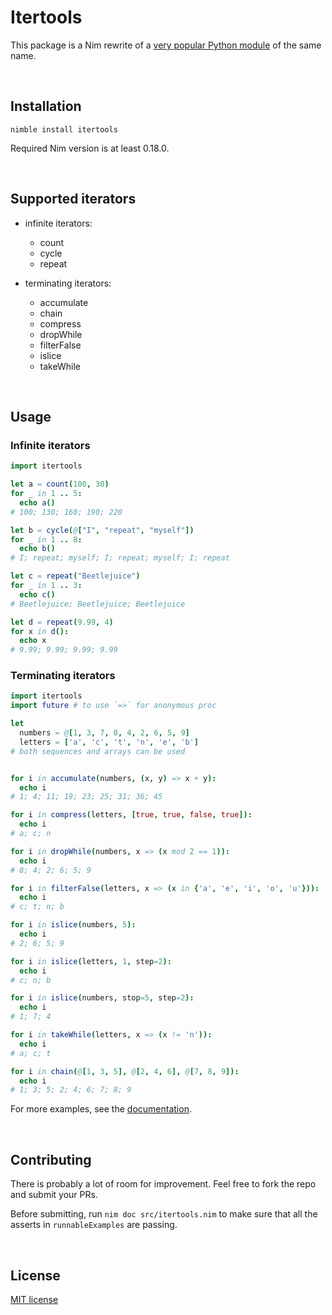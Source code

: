 # Itertools

This package is a Nim rewrite of a [very popular Python module](https://docs.python.org/3/library/itertools.html) of the same name.

&nbsp;




## Installation

```
nimble install itertools
```

Required Nim version is at least 0.18.0.

&nbsp;




## Supported iterators

* infinite iterators:
    * count
    * cycle
    * repeat

* terminating iterators:
    * accumulate
    * chain
    * compress
    * dropWhile
    * filterFalse
    * islice
    * takeWhile

&nbsp;




## Usage




### Infinite iterators

```nim
import itertools

let a = count(100, 30)
for _ in 1 .. 5:
  echo a()
# 100; 130; 160; 190; 220

let b = cycle(@["I", "repeat", "myself"])
for _ in 1 .. 8:
  echo b()
# I; repeat; myself; I; repeat; myself; I; repeat

let c = repeat("Beetlejuice")
for _ in 1 .. 3:
  echo c()
# Beetlejuice; Beetlejuice; Beetlejuice

let d = repeat(9.99, 4)
for x in d():
  echo x
# 9.99; 9.99; 9.99; 9.99
```




### Terminating iterators

```nim
import itertools
import future # to use `=>` for anonymous proc

let
  numbers = @[1, 3, 7, 8, 4, 2, 6, 5, 9]
  letters = ['a', 'c', 't', 'n', 'e', 'b']
# both sequences and arrays can be used


for i in accumulate(numbers, (x, y) => x + y):
  echo i
# 1; 4; 11; 19; 23; 25; 31; 36; 45 

for i in compress(letters, [true, true, false, true]):
  echo i
# a; c; n

for i in dropWhile(numbers, x => (x mod 2 == 1)):
  echo i
# 8; 4; 2; 6; 5; 9

for i in filterFalse(letters, x => (x in {'a', 'e', 'i', 'o', 'u'})):
  echo i
# c; t; n; b

for i in islice(numbers, 5):
  echo i
# 2; 6; 5; 9

for i in islice(letters, 1, step=2):
  echo i
# c; n; b

for i in islice(numbers, stop=5, step=2):
  echo i
# 1; 7; 4

for i in takeWhile(letters, x => (x != 'n')):
  echo i
# a; c; t

for i in chain(@[1, 3, 5], @[2, 4, 6], @[7, 8, 9]):
  echo i
# 1; 3; 5; 2; 4; 6; 7; 8; 9
```

For more examples, see the [documentation](https://rawgit.com/narimiran/itertools/master/itertools.html).

&nbsp;




## Contributing

There is probably a lot of room for improvement.
Feel free to fork the repo and submit your PRs.

Before submitting, run `nim doc src/itertools.nim` to make sure that all the asserts in `runnableExamples` are passing.

&nbsp;




## License

[MIT license](LICENSE.txt)
